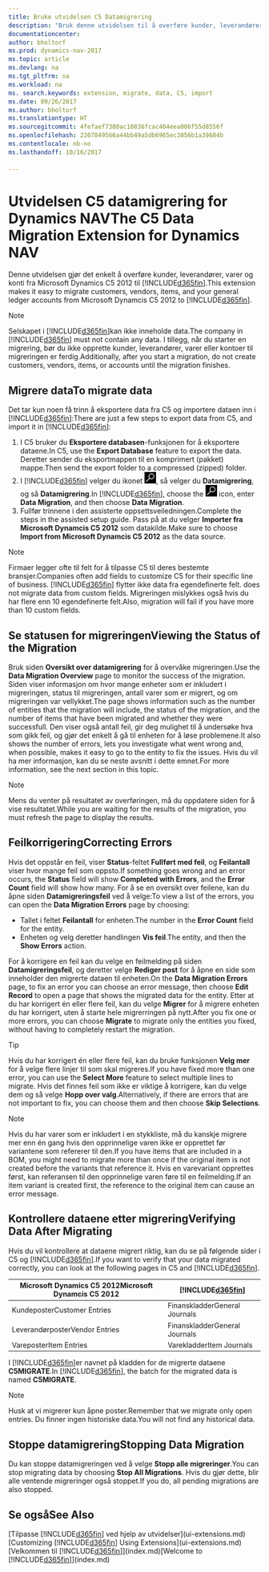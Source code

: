 ```yaml
---
title: Bruke utvidelsen C5 Datamigrering
description: "Bruk denne utvidelsen til å overføre kunder, leverandører, varer og finanskonti fra Microsoft Dynamics C5 2012 til Dynamics NAV."
documentationcenter: 
author: bholtorf
ms.prod: dynamics-nav-2017
ms.topic: article
ms.devlang: na
ms.tgt_pltfrm: na
ms.workload: na
ms. search.keywords: extension, migrate, data, C5, import
ms.date: 09/26/2017
ms.author: bholtorf
ms.translationtype: HT
ms.sourcegitcommit: 4fefaef7380ac10836fcac404eea006f55d8556f
ms.openlocfilehash: 2307849566a44bb49a5db6965ec3056b1a39684b
ms.contentlocale: nb-no
ms.lasthandoff: 10/16/2017

---
```


# <a name="the-c5-data-migration-extension-for-dynamics-nav"></a><span data-ttu-id="9b33a-103">Utvidelsen C5 datamigrering for Dynamics NAV</span><span class="sxs-lookup"><span data-stu-id="9b33a-103">The C5 Data Migration Extension for Dynamics NAV</span></span>
<span data-ttu-id="9b33a-104">Denne utvidelsen gjør det enkelt å overføre kunder, leverandører, varer og konti fra Microsoft Dynamics C5 2012 til [!INCLUDE[d365fin](includes/d365fin_md.md)].</span><span class="sxs-lookup"><span data-stu-id="9b33a-104">This extension makes it easy to migrate customers, vendors, items, and your general ledger accounts from Microsoft Dynamcis C5 2012 to [!INCLUDE[d365fin](includes/d365fin_md.md)].</span></span> 

> [!Note] 
> <span data-ttu-id="9b33a-105">Selskapet i [!INCLUDE[d365fin](includes/d365fin_md.md)]kan ikke inneholde data.</span><span class="sxs-lookup"><span data-stu-id="9b33a-105">The company in [!INCLUDE[d365fin](includes/d365fin_md.md)] must not contain any data.</span></span> <span data-ttu-id="9b33a-106">I tillegg, når du starter en migrering, bør du ikke opprette kunder, leverandører, varer eller kontoer til migreringen er ferdig.</span><span class="sxs-lookup"><span data-stu-id="9b33a-106">Additionally, after you start a migration, do not create customers, vendors, items, or accounts until the migration finishes.</span></span>

## <a name="to-migrate-data"></a><span data-ttu-id="9b33a-107">Migrere data</span><span class="sxs-lookup"><span data-stu-id="9b33a-107">To migrate data</span></span>
<span data-ttu-id="9b33a-108">Det tar kun noen få trinn å eksportere data fra C5 og importere dataen inn i [!INCLUDE[d365fin](includes/d365fin_md.md)]:</span><span class="sxs-lookup"><span data-stu-id="9b33a-108">There are just a few steps to export data from C5, and import it in [!INCLUDE[d365fin](includes/d365fin_md.md)]:</span></span> 

1. <span data-ttu-id="9b33a-109">I C5 bruker du **Eksportere databasen**-funksjonen for å eksportere dataene.</span><span class="sxs-lookup"><span data-stu-id="9b33a-109">In C5, use the **Export Database** feature to export the data.</span></span> <span data-ttu-id="9b33a-110">Deretter sender du eksportmappen til en komprimert (pakket) mappe.</span><span class="sxs-lookup"><span data-stu-id="9b33a-110">Then send the export folder to a compressed (zipped) folder.</span></span>  
2. <span data-ttu-id="9b33a-111">I [!INCLUDE[d365fin](includes/d365fin_md.md)] velger du ikonet ![Søk etter side eller rapport](media/ui-search/search_small.png "Søk etter side eller rapport"), så velger du **Datamigrering**, og så  **Datamigrering**.</span><span class="sxs-lookup"><span data-stu-id="9b33a-111">In [!INCLUDE[d365fin](includes/d365fin_md.md)], choose the ![Search for Page or Report](media/ui-search/search_small.png "Search for Page or Report icon") icon, enter **Data Migration**, and then choose **Data Migration**.</span></span>
3. <span data-ttu-id="9b33a-112">Fullfør trinnene i den assisterte oppsettsveiledningen.</span><span class="sxs-lookup"><span data-stu-id="9b33a-112">Complete the steps in the assisted setup guide.</span></span> <span data-ttu-id="9b33a-113">Pass på at du velger **Importer fra Microsoft Dynamcis C5 2012** som datakilde.</span><span class="sxs-lookup"><span data-stu-id="9b33a-113">Make sure to choose **Import from Microsoft Dynamcis C5 2012** as the data source.</span></span>  

> [!Note] 
> <span data-ttu-id="9b33a-114">Firmaer legger ofte til felt for å tilpasse C5 til deres bestemte bransjer.</span><span class="sxs-lookup"><span data-stu-id="9b33a-114">Companies often add fields to customize C5 for their specific line of business.</span></span> [!INCLUDE[d365fin](includes/d365fin_md.md)]<span data-ttu-id="9b33a-115"> flytter ikke data fra egendefinerte felt.</span><span class="sxs-lookup"><span data-stu-id="9b33a-115"> does not migrate data from custom fields.</span></span> <span data-ttu-id="9b33a-116">Migreringen mislykkes også hvis du har flere enn 10 egendefinerte felt.</span><span class="sxs-lookup"><span data-stu-id="9b33a-116">Also, migration will fail if you have more than 10 custom fields.</span></span> 

## <a name="viewing-the-status-of-the-migration"></a><span data-ttu-id="9b33a-117">Se statusen for migreringen</span><span class="sxs-lookup"><span data-stu-id="9b33a-117">Viewing the Status of the Migration</span></span>
<span data-ttu-id="9b33a-118">Bruk siden **Oversikt over datamigrering** for å overvåke migreringen.</span><span class="sxs-lookup"><span data-stu-id="9b33a-118">Use the **Data Migration Overview** page to monitor the success of the migration.</span></span> <span data-ttu-id="9b33a-119">Siden viser informasjon om hvor mange enheter som er inkludert i migreringen, status til migreringen, antall varer som er migrert, og om migreringen var vellykket.</span><span class="sxs-lookup"><span data-stu-id="9b33a-119">The page shows information such as the number of entities that the migration will include, the status of the migration, and the number of items that have been migrated and whether they were successfull.</span></span> <span data-ttu-id="9b33a-120">Den viser også antall feil, gir deg mulighet til å undersøke hva som gikk feil, og gjør det enkelt å gå til enheten for å løse problemene.</span><span class="sxs-lookup"><span data-stu-id="9b33a-120">It also shows the number of errors, lets you investigate what went wrong and, when possible, makes it easy to go to the entity to fix the issues.</span></span> <span data-ttu-id="9b33a-121">Hvis du vil ha mer informasjon, kan du se neste avsnitt i dette emnet.</span><span class="sxs-lookup"><span data-stu-id="9b33a-121">For more information, see the next section in this topic.</span></span> 

> [!Note] 
> <span data-ttu-id="9b33a-122">Mens du venter på resultatet av overføringen, må du oppdatere siden for å vise resultatet.</span><span class="sxs-lookup"><span data-stu-id="9b33a-122">While you are waiting for the results of the migration, you must refresh the page to display the results.</span></span>

## <a name="correcting-errors"></a><span data-ttu-id="9b33a-123">Feilkorrigering</span><span class="sxs-lookup"><span data-stu-id="9b33a-123">Correcting Errors</span></span>
<span data-ttu-id="9b33a-124">Hvis det oppstår en feil, viser **Status**-feltet **Fullført med feil**, og **Feilantall** viser hvor mange feil som oppsto.</span><span class="sxs-lookup"><span data-stu-id="9b33a-124">If something goes wrong and an error occurs, the **Status** field will show **Completed with Errors**, and the **Error Count** field will show how many.</span></span> <span data-ttu-id="9b33a-125">For å se en oversikt over feilene, kan du åpne siden **Datamigreringsfeil** ved å velge:</span><span class="sxs-lookup"><span data-stu-id="9b33a-125">To view a list of the errors, you can open the **Data Migration Errors** page by choosing:</span></span>

* <span data-ttu-id="9b33a-126">Tallet i feltet **Feilantall** for enheten.</span><span class="sxs-lookup"><span data-stu-id="9b33a-126">The number in the **Error Count** field for the entity.</span></span> 
* <span data-ttu-id="9b33a-127">Enheten og velg deretter handlingen **Vis feil**.</span><span class="sxs-lookup"><span data-stu-id="9b33a-127">The entity, and then the **Show Errors** action.</span></span> 

<span data-ttu-id="9b33a-128">For å korrigere en feil kan du velge en feilmelding på siden **Datamigreringsfeil**, og deretter velge **Rediger post** for å åpne en side som inneholder den migrerte dataen til enheten.</span><span class="sxs-lookup"><span data-stu-id="9b33a-128">On the **Data Migration Errors** page, to fix an error you can choose an error message, then choose **Edit Record** to open a page that shows the migrated data for the entity.</span></span> <span data-ttu-id="9b33a-129">Etter at du har korrigert én eller flere feil, kan du velge **Migrer** for å migrere enheten du har korrigert, uten å starte hele migrerringen på nytt.</span><span class="sxs-lookup"><span data-stu-id="9b33a-129">After you fix one or more errors, you can choose **Migrate** to migrate only the entities you fixed, without having to completely restart the migration.</span></span>  

> [!Tip]
> <span data-ttu-id="9b33a-130">Hvis du har korrigert én eller flere feil, kan du bruke funksjonen **Velg mer** for å velge flere linjer til som skal migreres.</span><span class="sxs-lookup"><span data-stu-id="9b33a-130">If you have fixed more than one error, you can use the **Select More** feature to select multiple lines to migrate.</span></span> <span data-ttu-id="9b33a-131">Hvis det finnes feil som ikke er viktige å korrigere, kan du velge dem og så velge **Hopp over valg**.</span><span class="sxs-lookup"><span data-stu-id="9b33a-131">Alternatively, if there are errors that are not important to fix, you can choose them and then choose **Skip Selections**.</span></span>

> [!Note]
> <span data-ttu-id="9b33a-132">Hvis du har varer som er inkludert i en stykkliste, må du kanskje migrere mer enn én gang hvis den opprinnelige varen ikke er opprettet før variantene som refererer til den.</span><span class="sxs-lookup"><span data-stu-id="9b33a-132">If you have items that are included in a BOM, you might need to migrate more than once if the original item is not created before the variants that reference it.</span></span> <span data-ttu-id="9b33a-133">Hvis en varevariant opprettes først, kan referansen til den opprinnelige varen føre til en feilmelding.</span><span class="sxs-lookup"><span data-stu-id="9b33a-133">If an item variant is created first, the reference to the original item can cause an error message.</span></span>  

## <a name="verifying-data-after-migrating"></a><span data-ttu-id="9b33a-134">Kontrollere dataene etter migrering</span><span class="sxs-lookup"><span data-stu-id="9b33a-134">Verifying Data After Migrating</span></span> 
<span data-ttu-id="9b33a-135">Hvis du vil kontrollere at dataene migrert riktig, kan du se på følgende sider i C5 og [!INCLUDE[d365fin](includes/d365fin_md.md)].</span><span class="sxs-lookup"><span data-stu-id="9b33a-135">If you want to verify that your data migrated correctly, you can look at the following pages in C5 and [!INCLUDE[d365fin](includes/d365fin_md.md)].</span></span>

|<span data-ttu-id="9b33a-136">Microsoft Dynamics C5 2012</span><span class="sxs-lookup"><span data-stu-id="9b33a-136">Microsoft Dynamcis C5 2012</span></span> | [!INCLUDE[d365fin](includes/d365fin_md.md)]|
|-----|-----|
|<span data-ttu-id="9b33a-137">Kundeposter</span><span class="sxs-lookup"><span data-stu-id="9b33a-137">Customer Entries</span></span>| <span data-ttu-id="9b33a-138">Finanskladder</span><span class="sxs-lookup"><span data-stu-id="9b33a-138">General Journals</span></span>|
|<span data-ttu-id="9b33a-139">Leverandørposter</span><span class="sxs-lookup"><span data-stu-id="9b33a-139">Vendor Entries</span></span>| <span data-ttu-id="9b33a-140">Finanskladder</span><span class="sxs-lookup"><span data-stu-id="9b33a-140">General Journals</span></span>|
|<span data-ttu-id="9b33a-141">Vareposter</span><span class="sxs-lookup"><span data-stu-id="9b33a-141">Item Entries</span></span>| <span data-ttu-id="9b33a-142">Varekladder</span><span class="sxs-lookup"><span data-stu-id="9b33a-142">Item Journals</span></span>|

<span data-ttu-id="9b33a-143">I [!INCLUDE[d365fin](includes/d365fin_md.md)]er navnet på kladden for de migrerte dataene **C5MIGRATE**.</span><span class="sxs-lookup"><span data-stu-id="9b33a-143">In [!INCLUDE[d365fin](includes/d365fin_md.md)], the batch for the migrated data is named **C5MIGRATE**.</span></span> 

> [!Note]
> <span data-ttu-id="9b33a-144">Husk at vi migrerer kun åpne poster.</span><span class="sxs-lookup"><span data-stu-id="9b33a-144">Remember that we migrate only open entries.</span></span> <span data-ttu-id="9b33a-145">Du finner ingen historiske data.</span><span class="sxs-lookup"><span data-stu-id="9b33a-145">You will not find any historical data.</span></span>

## <a name="stopping-data-migration"></a><span data-ttu-id="9b33a-146">Stoppe datamigrering</span><span class="sxs-lookup"><span data-stu-id="9b33a-146">Stopping Data Migration</span></span>
<span data-ttu-id="9b33a-147">Du kan stoppe datamigreringen ved å velge **Stopp alle migreringer**.</span><span class="sxs-lookup"><span data-stu-id="9b33a-147">You can stop migrating data by choosing **Stop All Migrations**.</span></span> <span data-ttu-id="9b33a-148">Hvis du gjør dette, blir alle ventende migreringer også stoppet.</span><span class="sxs-lookup"><span data-stu-id="9b33a-148">If you do, all pending migrations are also stopped.</span></span>

## <a name="see-also"></a><span data-ttu-id="9b33a-149">Se også</span><span class="sxs-lookup"><span data-stu-id="9b33a-149">See Also</span></span>
<span data-ttu-id="9b33a-150">[Tilpasse [!INCLUDE[d365fin](includes/d365fin_md.md)] ved hjelp av utvidelser](ui-extensions.md)</span><span class="sxs-lookup"><span data-stu-id="9b33a-150">[Customizing [!INCLUDE[d365fin](includes/d365fin_md.md)] Using Extensions](ui-extensions.md)</span></span>  
<span data-ttu-id="9b33a-151">[Velkommen til [!INCLUDE[d365fin](includes/d365fin_md.md)]](index.md)</span><span class="sxs-lookup"><span data-stu-id="9b33a-151">[Welcome to [!INCLUDE[d365fin](includes/d365fin_md.md)]](index.md)</span></span>  

